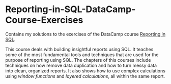 # Reporting-in-SQL-DataCamp-Course-Exercises

Contains my solutions to the exercises of the DataCamp course [Reporting in SQL](https://www.datacamp.com/courses/reporting-in-sql). 

This course deals with building insightful reports using SQL. It teaches some of the most fundamental tools and techniques that are used for the purpose of reporting using SQL. The chapters of this courses include techniques on how remove data duplication and how to turn messy data into clean, organized reports. It also shows how to use complex calculations using _window functions_ and _layered calculations_, all within the same report.
